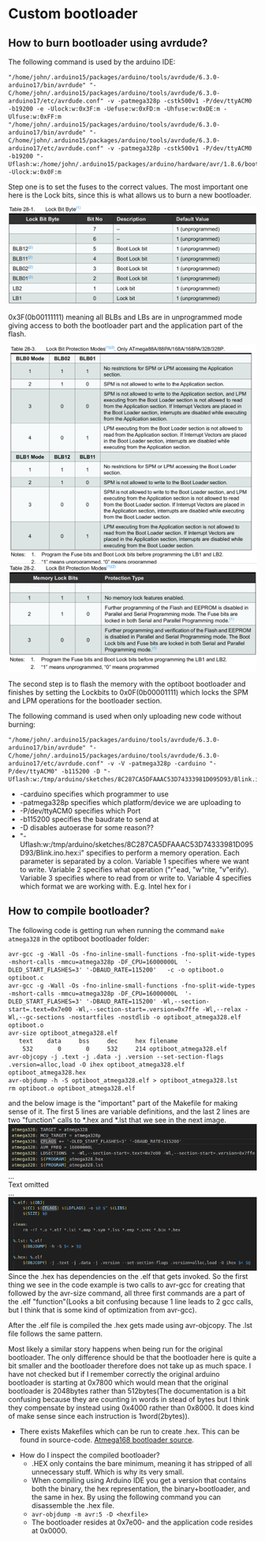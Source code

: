 # Custom bootloader

## How to burn bootloader using avrdude?
The following command is used by the arduino IDE: 
```
"/home/john/.arduino15/packages/arduino/tools/avrdude/6.3.0-arduino17/bin/avrdude" "-C/home/john/.arduino15/packages/arduino/tools/avrdude/6.3.0-arduino17/etc/avrdude.conf" -v -patmega328p -cstk500v1 -P/dev/ttyACM0 -b19200 -e -Ulock:w:0x3F:m -Uefuse:w:0xFD:m -Uhfuse:w:0xDE:m -Ulfuse:w:0xFF:m
"/home/john/.arduino15/packages/arduino/tools/avrdude/6.3.0-arduino17/bin/avrdude" "-C/home/john/.arduino15/packages/arduino/tools/avrdude/6.3.0-arduino17/etc/avrdude.conf" -v -patmega328p -cstk500v1 -P/dev/ttyACM0 -b19200 "-Uflash:w:/home/john/.arduino15/packages/arduino/hardware/avr/1.8.6/bootloaders/optiboot/optiboot_atmega328.hex:i" -Ulock:w:0x0F:m
```
Step one is to set the fuses to the correct values. The most important one here is the Lock bits, since this is what allows us to burn a new bootloader.

<img src="images/Screenshot from 2023-07-25 17-28-50.png" alt="drawing" width="700"/>

0x3F(0b00111111) meaning all BLBs and LBs are in unprogrammed mode giving access to both the bootloader part and the application part of the flash.

<img src="images/Screenshot from 2023-07-25 17-30-20.png" alt="drawing" width="600"/>
<img src="images/Screenshot from 2023-07-25 17-29-47.png" alt="drawing" width="600"/>

The second step is to flash the memory with the optiboot bootloader and finishes by setting the Lockbits to 0x0F(0b00001111) which locks the SPM and LPM operations for the bootloader section.

The following command is used when only uploading new code without burning:
```
"/home/john/.arduino15/packages/arduino/tools/avrdude/6.3.0-arduino17/bin/avrdude" "-C/home/john/.arduino15/packages/arduino/tools/avrdude/6.3.0-arduino17/etc/avrdude.conf" -v -V -patmega328p -carduino "-P/dev/ttyACM0" -b115200 -D "-Uflash:w:/tmp/arduino/sketches/8C287CA5DFAAAC53D74333981D095D93/Blink.ino.hex:i"
```
+ -carduino specifies which programmer to use
+ -patmega328p specifies which platform/device we are uploading to
+ -P/dev/ttyACM0 specifies which Port
+ -b115200 specifies the baudrate to send at
+ -D disables autoerase for some reason??
+ "-Uflash:w:/tmp/arduino/sketches/8C287CA5DFAAAC53D74333981D095D93/Blink.ino.hex:i" specifies to perform a memory operation. Each parameter is separated by a colon. Variable 1 specifies where we want to write. Variable 2 specifies what operation ("r"ead, "w"rite, "v"erify). Variable 3 specifies where to read from or write to. Variable 4 specifies which format we are working with. E.g. Intel hex for i


## How to compile bootloader?
The following code is getting run when running the command `make atmega328` in the optiboot bootloader folder:
```
avr-gcc -g -Wall -Os -fno-inline-small-functions -fno-split-wide-types -mshort-calls -mmcu=atmega328p -DF_CPU=16000000L  '-DLED_START_FLASHES=3' '-DBAUD_RATE=115200'   -c -o optiboot.o optiboot.c
avr-gcc -g -Wall -Os -fno-inline-small-functions -fno-split-wide-types -mshort-calls -mmcu=atmega328p -DF_CPU=16000000L  '-DLED_START_FLASHES=3' '-DBAUD_RATE=115200' -Wl,--section-start=.text=0x7e00 -Wl,--section-start=.version=0x7ffe -Wl,--relax -Wl,--gc-sections -nostartfiles -nostdlib -o optiboot_atmega328.elf optiboot.o 
avr-size optiboot_atmega328.elf
   text    data     bss     dec     hex filename
    532       0       0     532     214 optiboot_atmega328.elf
avr-objcopy -j .text -j .data -j .version --set-section-flags .version=alloc,load -O ihex optiboot_atmega328.elf optiboot_atmega328.hex
avr-objdump -h -S optiboot_atmega328.elf > optiboot_atmega328.lst
rm optiboot.o optiboot_atmega328.elf
```
and the below image is the "important" part of the Makefile for making sense of it.
The first 5 lines are variable definitions, and the last 2 lines are two "function" calls to *.hex and *.lst that we see in the next image.
![Alt text](<images/Screenshot from 2023-07-28 17-05-10.png>)
...  
Text omitted  
...
![Alt text](<images/Screenshot from 2023-07-28 17-05-27.png>)
Since the .hex has dependencies on the .elf that gets invoked. So the first thing we see in the code example is two calls to avr-gcc for creating that followed by the avr-size command, all three first commands are a part of the .elf "function"(Looks a bit confusing because 1 line leads to 2 gcc calls, but I think that is some kind of optimization from avr-gcc). 

After the .elf file is compiled the .hex gets made using avr-objcopy.
The .lst file follows the same pattern.

Most likely a similar story happens when being run for the original bootloader. The only difference should be that the bootloader here is quite a bit smaller and the bootloader therefore does not take up as much space. I have not checked but if I remember correctly the original arduino bootloader is starting at 0x7800 which would mean that the original bootloader is 2048bytes rather than 512bytes(The documentation is a bit confusing because they are counting in words in stead of bytes but I think they compensate by instead using 0x4000 rather than 0x8000. It does kind of make sense since each instruction is 1word(2bytes)). 


  - There exists Makefiles which can be run to create .hex. This can be found in source-code. [Atmega168 bootloader source](https://github.com/arduino/ArduinoCore-avr/blob/master/bootloaders/atmega/ATmegaBOOT_168.c).
* How do I inspect the compiled bootloader?
  - .HEX only contains the bare minimum, meaning it has stripped of all unnecessary stuff. Which is why its very small.
  - When compiling using Arduino IDE you get a version that contains both the binary, the hex representation, the binary+bootloader, and the same in hex. By using the following command you can disassemble the .hex file.
  - `avr-objdump -m avr:5 -D <hexfile>`
  - The bootloader resides at 0x7e00- and the application code resides at 0x0000.